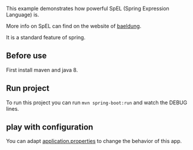 This example demonstrates how powerful SpEL (Spring Expression Language) is.

More info on SpEL can find on the website of [baeldung](http://www.baeldung.com/spring-expression-language).

It is a standard feature of spring. 

## Before use
First install maven and java 8.

## Run project
To run this project you can run `mvn spring-boot:run` and watch the DEBUG lines.

## play with configuration
You can adapt [application.properties](./src/main/resources/application.properties) to change the behavior of this app.  



